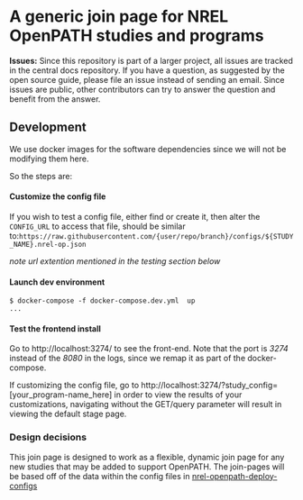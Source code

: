 # A generic join page for NREL OpenPATH studies and programs

**Issues:** Since this repository is part of a larger project, all issues are tracked in the central docs repository. If you have a question, as suggested by the open source guide, please file an issue instead of sending an email. Since issues are public, other contributors can try to answer the question and benefit from the answer.

## Development

We use docker images for the software dependencies since we will not be modifying them here.

So the steps are:

#### Customize the config file

If you wish to test a config file, either find or create it, then alter the ```CONFIG_URL``` to access that file, should be similar to:```https://raw.githubusercontent.com/{user/repo/branch}/configs/${STUDY_NAME}.nrel-op.json```

*note url extention mentioned in the testing section below*

#### Launch dev environment

```
$ docker-compose -f docker-compose.dev.yml  up
...
```

#### Test the frontend install

Go to http://localhost:3274/ to see the front-end. Note that the port is *3274*
instead of the *8080* in the logs, since we remap it as part of the docker-compose.

If customizing the config file, go to http://localhost:3274/?study_config=[your_program-name_here] in order to view the results of your customizations, navigating without the GET/query parameter will result in viewing the default stage page. 

### Design decisions

This join page is designed to work as a flexible, dynamic join page for any new studies that may be added to support OpenPATH.
The join-pages will be based off of the data within the config files in [nrel-openpath-deploy-configs](https://github.com/e-mission/nrel-openpath-deploy-configs)
